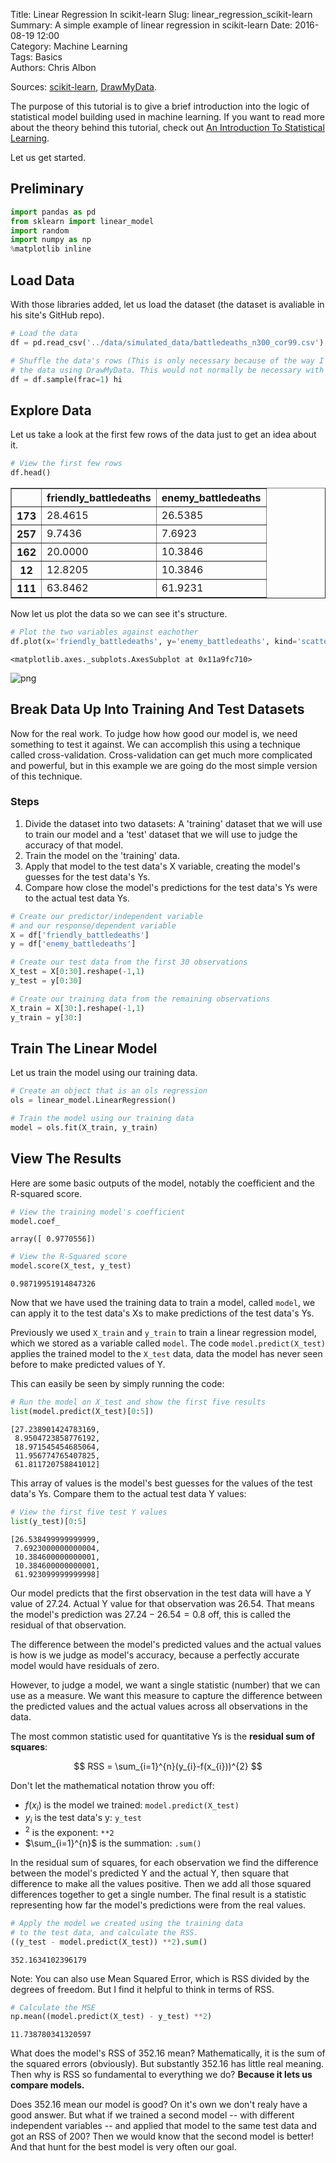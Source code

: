 Title: Linear Regression In scikit-learn
Slug: linear_regression_scikit-learn  
Summary: A simple example of linear regression in scikit-learn
Date: 2016-08-19 12:00  
Category: Machine Learning  
Tags: Basics  
Authors: Chris Albon  

Sources: [scikit-learn](http://scikit-learn.org/stable/auto_examples/linear_model/plot_ols.html#example-linear-model-plot-ols-py), [DrawMyData](http://robertgrantstats.co.uk/drawmydata.html).

The purpose of this tutorial is to give a brief introduction into the logic of statistical model building used in machine learning. If you want to read more about the theory behind this tutorial, check out [An Introduction To Statistical Learning](https://www.amazon.com/Introduction-Statistical-Learning-Applications-Statistics/dp/1461471370).

Let us get started.

## Preliminary


```python
import pandas as pd
from sklearn import linear_model
import random
import numpy as np
%matplotlib inline
```

## Load Data

With those libraries added, let us load the dataset (the dataset is avaliable in his site's GitHub repo).


```python
# Load the data
df = pd.read_csv('../data/simulated_data/battledeaths_n300_cor99.csv')

# Shuffle the data's rows (This is only necessary because of the way I created
# the data using DrawMyData. This would not normally be necessary with a real analysis).
df = df.sample(frac=1) hi
```

## Explore Data

Let us take a look at the first few rows of the data just to get an idea about it.


```python
# View the first few rows
df.head()
```




<div>
<table border="1" class="dataframe">
  <thead>
    <tr style="text-align: right;">
      <th></th>
      <th>friendly_battledeaths</th>
      <th>enemy_battledeaths</th>
    </tr>
  </thead>
  <tbody>
    <tr>
      <th>173</th>
      <td>28.4615</td>
      <td>26.5385</td>
    </tr>
    <tr>
      <th>257</th>
      <td>9.7436</td>
      <td>7.6923</td>
    </tr>
    <tr>
      <th>162</th>
      <td>20.0000</td>
      <td>10.3846</td>
    </tr>
    <tr>
      <th>12</th>
      <td>12.8205</td>
      <td>10.3846</td>
    </tr>
    <tr>
      <th>111</th>
      <td>63.8462</td>
      <td>61.9231</td>
    </tr>
  </tbody>
</table>
</div>



Now let us plot the data so we can see it's structure.


```python
# Plot the two variables against eachother
df.plot(x='friendly_battledeaths', y='enemy_battledeaths', kind='scatter')
```




    <matplotlib.axes._subplots.AxesSubplot at 0x11a9fc710>





![png]({filename}/images/linear_regression_scikitlearn/output_12_1.png)

## Break Data Up Into Training And Test Datasets

Now for the real work. To judge how how good our model is, we need something to test it against. We can accomplish this using a technique called cross-validation. Cross-validation can get much more complicated and powerful, but in this example we are going do the most simple version of this technique.

### Steps

1. Divide the dataset into two datasets: A 'training' dataset that we will use to train our model and a 'test' dataset that we will use to judge the accuracy of that model.
2. Train the model on the 'training' data.
3. Apply that model to the test data's X variable, creating the model's guesses for the test data's Ys.
4. Compare how close the model's predictions for the test data's Ys were to the actual test data Ys.


```python
# Create our predictor/independent variable
# and our response/dependent variable
X = df['friendly_battledeaths']
y = df['enemy_battledeaths']

# Create our test data from the first 30 observations
X_test = X[0:30].reshape(-1,1)
y_test = y[0:30]

# Create our training data from the remaining observations
X_train = X[30:].reshape(-1,1)
y_train = y[30:]
```

## Train The Linear Model

Let us train the model using our training data.


```python
# Create an object that is an ols regression
ols = linear_model.LinearRegression()
```


```python
# Train the model using our training data
model = ols.fit(X_train, y_train)
```

## View The Results

Here are some basic outputs of the model, notably the coefficient and the R-squared score.


```python
# View the training model's coefficient
model.coef_
```




    array([ 0.9770556])




```python
# View the R-Squared score
model.score(X_test, y_test)
```




    0.98719951914847326



Now that we have used the training data to train a model, called `model`, we can apply it to the test data's Xs to make predictions of the test data's Ys.

Previously we used `X_train` and `y_train` to train a linear regression model, which we stored as a variable called `model`. The code `model.predict(X_test)` applies the trained model to the `X_test` data, data the model has never seen before to make predicted values of Y.

This can easily be seen by simply running the code:


```python
# Run the model on X_test and show the first five results
list(model.predict(X_test)[0:5])
```




    [27.238901424783169,
     8.9504723858776192,
     18.971545454685064,
     11.956774765407825,
     61.811720758841012]



This array of values is the model's best guesses for the values of the test data's Ys. Compare them to the actual test data Y values:


```python
# View the first five test Y values
list(y_test)[0:5]
```




    [26.538499999999999,
     7.6923000000000004,
     10.384600000000001,
     10.384600000000001,
     61.923099999999998]



Our model predicts that the first observation in the test data will have a Y value of 27.24. Actual Y value for that observation was 26.54. That means the model's prediction was $27.24 - 26.54 = 0.8$ off, this is called the residual of that observation.

The difference between the model's predicted values and the actual values is how is we judge as model's accuracy, because a perfectly accurate model would have residuals of zero.

However, to judge a model, we want a single statistic (number) that we can use as a measure. We want this measure to capture the difference between the predicted values and the actual values across all observations in the data.

The most common statistic used for quantitative Ys is the **residual sum of squares**:

$$ RSS = \sum_{i=1}^{n}(y_{i}-f(x_{i}))^{2} $$

Don't let the mathematical notation throw you off:

 - $f(x_{i})$ is the model we trained: `model.predict(X_test)`
 - $y_{i}$ is the test data's y: `y_test`
 - $^{2}$ is the exponent: `**2`
 - $\sum_{i=1}^{n}$ is the summation: `.sum()`

In the residual sum of squares, for each observation we find the difference between the model's predicted Y and the actual Y, then square that difference to make all the values positive. Then we add all those squared differences together to get a single number. The final result is a statistic representing how far the model's predictions were from the real values.


```python
# Apply the model we created using the training data
# to the test data, and calculate the RSS.
((y_test - model.predict(X_test)) **2).sum()
```




    352.1634102396179



Note: You can also use Mean Squared Error, which is RSS divided by the degrees of freedom. But I find it helpful to think in terms of RSS.


```python
# Calculate the MSE
np.mean((model.predict(X_test) - y_test) **2)
```




    11.738780341320597



What does the model's RSS of 352.16 mean? Mathematically, it is the sum of the squared errors (obviously). But substantly 352.16 has little real meaning. Then why is RSS so fundamental to everything we do? **Because it lets us compare models.**

Does 352.16 mean our model is good? On it's own we don't realy have a good answer. But what if we trained a second model -- with different independent variables -- and applied that model to the same test data and got an RSS of 200? Then we would know that the second model is better! And that hunt for the best model is very often our goal.

